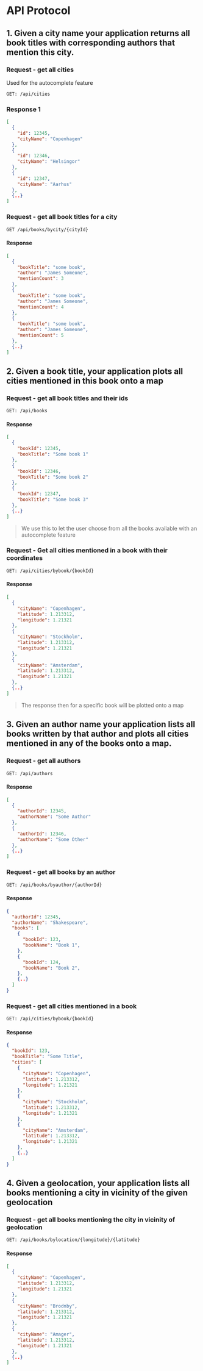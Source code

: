 # API Protocol

## 1. Given a city name your application returns all book titles with corresponding authors that mention this city.

### Request - get all cities

Used for the autocomplete feature

`GET: /api/cities`

### Response 1

```json
[
  {
    "id": 12345,
    "cityName": "Copenhagen"
  },
  {
    "id": 12346,
    "cityName": "Helsingor"
  },
  {
    "id": 12347,
    "cityName": "Aarhus"
  },
  {..}
]
```

### Request - get all book titles for a city

`GET /api/books/bycity/{cityId}`

#### Response

```json
[
  {
    "bookTitle": "some book", 
    "author": "James Someone",
    "mentionCount": 3
  },
  {
    "bookTitle": "some book", 
    "author": "James Someone",
    "mentionCount": 4
  },
  {
    "bookTitle": "some book", 
    "author": "James Someone",
    "mentionCount": 5
  },
  {..}
]
```

## 2. Given a book title, your application plots all cities mentioned in this book onto a map

### Request - get all book titles and their ids

`GET: /api/books`

#### Response

```json
[
  {
    "bookId": 12345,
    "bookTitle": "Some book 1"
  },
  {
    "bookId": 12346,
    "bookTitle": "Some book 2"
  },
  {
    "bookId": 12347,
    "bookTitle": "Some book 3"
  },
  {..}
]
```

> We use this to let the user choose from all the books available with an autocomplete feature

### Request - Get all cities mentioned in a book with their coordinates

`GET: /api/cities/bybook/{bookId}`

#### Response

```json
[
  {
    "cityName": "Copenhagen",
    "latitude": 1.213312,
    "longitude": 1.21321
  },
  {
    "cityName": "Stockholm",
    "latitude": 1.213312,
    "longitude": 1.21321
  },
  {
    "cityName": "Amsterdam",
    "latitude": 1.213312,
    "longitude": 1.21321
  },
  {..}
]
```

> The response then for a specific book will be plotted onto a map

## 3. Given an author name your application lists all books written by that author and plots all cities mentioned in any of the books onto a map.

### Request - get all authors

`GET: /api/authors`

#### Response

```json
[
  {
    "authorId": 12345,
    "authorName": "Some Author"
  },
  {
    "authorId": 12346,
    "authorName": "Some Other"
  },
  {..}
]
```

### Request - get all books by an author

`GET: /api/books/byauthor/{authorId}`

#### Response

```json
{
  "authorId": 12345,
  "authorName": "Shakespeare",
  "books": [
    {
      "bookId": 123,
      "bookName": "Book 1",
    },
    {
      "bookId": 124,
      "bookName": "Book 2",
    },
    {..}
  ]
}
```

### Request - get all cities mentioned in a book

`GET: /api/cities/bybook/{bookId}`

#### Response

```json
{
  "bookId": 123,
  "bookTitle": "Some Title",
  "cities": [
    {
      "cityName": "Copenhagen",
      "latitude": 1.213312,
      "longitude": 1.21321
    },
    {
      "cityName": "Stockholm",
      "latitude": 1.213312,
      "longitude": 1.21321
    },
    {
      "cityName": "Amsterdam",
      "latitude": 1.213312,
      "longitude": 1.21321
    },
    {..}
  ]
}
```

## 4. Given a geolocation, your application lists all books mentioning a city in vicinity of the given geolocation

### Request - get all books mentioning the city in vicinity of geolocation

`GET: /api/books/bylocation/{longitude}/{latitude}`

#### Response

```json
[
  {
    "cityName": "Copenhagen",
    "latitude": 1.213312,
    "longitude": 1.21321
  },
  {
    "cityName": "Brodnby",
    "latitude": 1.213312,
    "longitude": 1.21321
  },
  {
    "cityName": "Amager",
    "latitude": 1.213312,
    "longitude": 1.21321
  },
  {..}
]
```